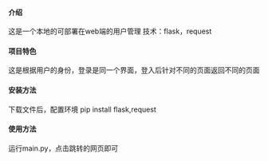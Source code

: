 #### 介绍
这是一个本地的可部署在web端的用户管理
技术：flask，request

#### 项目特色
这是根据用户的身份，登录是同一个界面，登入后针对不同的页面返回不同的页面

#### 安装方法
下载文件后，配置环境
pip install flask,request

#### 使用方法
运行main.py，点击跳转的网页即可
